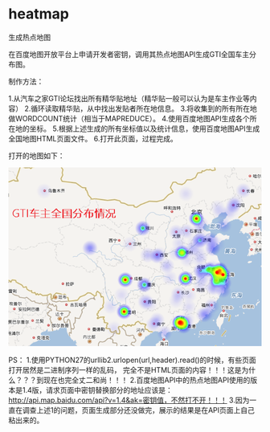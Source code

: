 # heatmap

生成热点地图

在百度地图开放平台上申请开发者密钥，调用其热点地图API生成GTI全国车主分布图。

制作方法：

1.从汽车之家GTI论坛找出所有精华贴地址（精华贴一般可以认为是车主作业等内容）
2.循环读取精华贴，从中找出发贴者所在地信息。
3.将收集到的所有所在地做WORDCOUNT统计（相当于MAPREDUCE）。
4.使用百度地图API生成各个所在地的坐标。
5.根据上述生成的所有坐标值以及统计信息，使用百度地图API生成全国地图HTML页面文件。
6.打开此页面，过程完成。

打开的地图如下：


![image](https://github.com/itsubasa415850/heatmap/blob/master/heatmap/%E5%88%86%E5%B8%83.png)

PS：
1.使用PYTHON27的urllib2.urlopen(url,header).read()的时候，有些页面打开居然是二进制序列一样的乱码，
  完全不是HTML页面的内容！！！这是为什么？？？到现在也完全丈二和尚！！！
2.百度地图API中的热点地图API使用的版本是1.4版，请求页面中密钥替换部分的地址应该是：
  http://api.map.baidu.com/api?v=1.4&ak=密钥值，不然打不开！！！
3.因为一直在调查上述1的问题，页面生成部分还没做完，展示的结果是在API页面上自己粘出来的。
